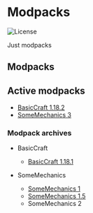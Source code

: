 # Modpacks
![License](https://img.shields.io/badge/license-misilelab-green?style=for-the-badge)

Just modpacks

## Modpacks

## Active modpacks
- [BasicCraft 1.18.2](https://jenkins.misilelaboratory.xyz/job/modpacks-build/lastSuccessfulBuild/artifact/basiccraft.7z)
- [SomeMechanics 3](https://jenkins.misilelaboratory.xyz/job/modpacks-build/lastSuccessfulBuild/artifact/somemechanics.7z)

### Modpack archives

- BasicCraft
    - [BasicCraft 1.18.1](https://github.com/MisileLab/modpacks/releases/download/basiccraft-1.18.1/BasicCraft.zip)

- SomeMechanics
    - [SomeMechanics 1](https://github.com/MisileLab/modpacks/releases/download/archivesomemechanics/SomeMechanics.zip)
    - [SomeMechanics 1.5](https://github.com/MisileLab/modpacks/suites/6123893403/artifacts/213135932)
    - SomeMechanics 2
